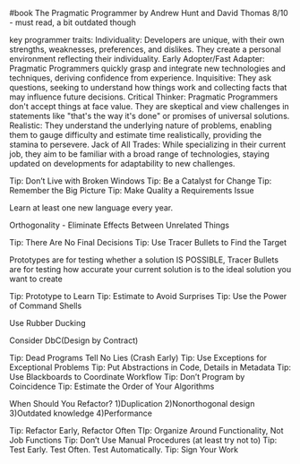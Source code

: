 #book The Pragmatic Programmer by Andrew Hunt and David Thomas
8/10 - must read, a bit outdated though

key programmer traits:
Individuality: Developers are unique, with their own strengths, weaknesses, preferences, and
dislikes. They create a personal environment reflecting their individuality.
Early Adopter/Fast Adapter: Pragmatic Programmers quickly grasp and integrate new technologies and
techniques, deriving confidence from experience.
Inquisitive: They ask questions, seeking to understand how things work and collecting facts that may
influence future decisions.
Critical Thinker: Pragmatic Programmers don't accept things at face value. They are skeptical and
view challenges in statements like "that's the way it's done" or promises of universal solutions.
Realistic: They understand the underlying nature of problems, enabling them to gauge difficulty and
estimate time realistically, providing the stamina to persevere.
Jack of All Trades: While specializing in their current job, they aim to be familiar with a broad
range of technologies, staying updated on developments for adaptability to new challenges.

Tip: Don’t Live with Broken Windows
Tip: Be a Catalyst for Change
Tip: Remember the Big Picture
Tip: Make Quality a Requirements Issue

Learn at least one new language every year.

Orthogonality - Eliminate Effects Between Unrelated Things

Tip: There Are No Final Decisions
Tip: Use Tracer Bullets to Find the Target

Prototypes are for testing whether a solution IS POSSIBLE, Tracer Bullets are for testing how
accurate your current solution is to the ideal solution you want to create

Tip:  Prototype to Learn
Tip: Estimate to Avoid Surprises
Tip: Use the Power of Command Shells

Use Rubber Ducking

Consider DbC(Design by Contract)

Tip: Dead Programs Tell No Lies (Crash Early)
Tip: Use Exceptions for Exceptional Problems
Tip: Put Abstractions in Code, Details in Metadata
Tip: Use Blackboards to Coordinate Workflow
Tip: Don’t Program by Coincidence
Tip: Estimate the Order of Your Algorithms

When Should You Refactor?
1)Duplication
2)Nonorthogonal design
3)Outdated knowledge
4)Performance

Tip: Refactor Early, Refactor Often
TIp: Organize Around Functionality, Not Job Functions
Tip: Don’t Use Manual Procedures (at least try not to)
Tip: Test Early. Test Often. Test Automatically.
Tip: Sign Your Work

